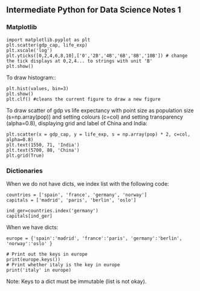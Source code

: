 ## Intermediate Python for Data Science Notes 1
### Matplotlib
```
import matplotlib.pyplot as plt
plt.scatter(gdp_cap, life_exp)
plt.xscale('log')
plt.yticks([0,2,4,6,8,10],['0','2B','4B','6B','8B','10B']) # change the tick displays at 0,2,4... to strings with unit 'B'
plt.show()
```
To draw histogram::
```
plt.hist(values, bin=3)
plt.show()
plt.clf() #cleans the current figure to draw a new figure
```
To draw scatter of gdp vs life expectancy with point size as population size (s=np.array(pop)) and setting colours (c=col) and setting transparency (alpha=0.8), displaying grid and label of China and India:
```
plt.scatter(x = gdp_cap, y = life_exp, s = np.array(pop) * 2, c=col, alpha=0.8)
plt.text(1550, 71, 'India')
plt.text(5700, 80, 'China')
plt.grid(True)
```

### Dictionaries
When we do not have dicts, we index list with the following code:
```
countries = ['spain', 'france', 'germany', 'norway']
capitals = ['madrid', 'paris', 'berlin', 'oslo']

ind_ger=countries.index('germany')
capitals[ind_ger]
```
When we have dicts:
```
europe = {'spain':'madrid', 'france':'paris', 'germany':'berlin', 'norway':'oslo' }

# Print out the keys in europe
print(europe.keys())
# Print whether italy is the key in europe
print('italy' in europe)
```
Note: Keys to a dict must be immutable (list is not okay).
